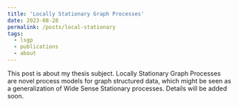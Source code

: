 ```yaml
---
title: 'Locally Stationary Graph Processes'
date: 2023-08-28
permalink: /posts/local-stationary
tags:
  - lsgp
  - publications
  - about
---
```


This post is about my thesis subject. Locally Stationary Graph Processes are novel process models for graph structured data, which might be seen as a generalization of Wide Sense Stationary processes. Details will be added soon.